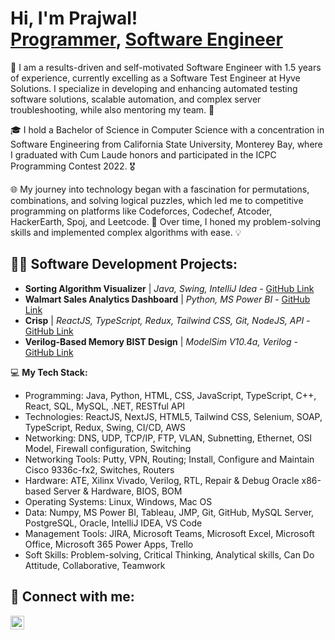 <h1>Hi, I'm Prajwal! <br/><a href="https://github.com/PrajwalPisal">Programmer</a>, <a href="https://www.linkedin.com/in/prajwalpisal/">Software Engineer</a></h1>

<p>🚀 I am a results-driven and self-motivated Software Engineer with 1.5 years of experience, currently excelling as a Software Test Engineer at Hyve Solutions. I specialize in developing and enhancing automated testing software solutions, scalable automation, and complex server troubleshooting, while also mentoring my team. 🌟</p>

<p>🎓 I hold a Bachelor of Science in Computer Science with a concentration in Software Engineering from California State University, Monterey Bay, where I graduated with Cum Laude honors and participated in the ICPC Programming Contest 2022. 🎖️</p>

<p>🌐 My journey into technology began with a fascination for permutations, combinations, and solving logical puzzles, which led me to competitive programming on platforms like Codeforces, Codechef, Atcoder, HackerEarth, Spoj, and Leetcode. 🧩 Over time, I honed my problem-solving skills and implemented complex algorithms with ease. 💡</p>

<h2>👨‍💻 Software Development Projects:</h2>

<ul>
  <li><b>Sorting Algorithm Visualizer</b> | <i>Java, Swing, IntelliJ Idea</i> - <a href="https://github.com/PrajwalPisal/Sorting-Algorithm-Visualizer">GitHub Link</a></li>
  <li><b>Walmart Sales Analytics Dashboard</b> | <i>Python, MS Power BI</i> - <a href="https://github.com/prajwalpisal">GitHub Link</a></li>
  <li><b>Crisp</b> | <i>ReactJS, TypeScript, Redux, Tailwind CSS, Git, NodeJS, API</i> - <a href="https://crisp.prajwalpisal.com/">GitHub Link</a></li>
  <li><b>Verilog-Based Memory BIST Design</b> | <i>ModelSim V10.4a, Verilog</i> - <a href="https://github.com/prajwalpisal">GitHub Link</a></li>
</ul>

<p>💻 <b>My Tech Stack:</b></p>
<ul>
  <li>Programming: Java, Python, HTML, CSS, JavaScript, TypeScript, C++, React, SQL, MySQL, .NET, RESTful API</li>
  <li>Technologies: ReactJS, NextJS, HTML5, Tailwind CSS, Selenium, SOAP, TypeScript, Redux, Swing, CI/CD, AWS</li>
  <li>Networking: DNS, UDP, TCP/IP, FTP, VLAN, Subnetting, Ethernet, OSI Model, Firewall configuration, Switching</li>
  <li>Networking Tools: Putty, VPN, Routing; Install, Configure and Maintain Cisco 9336c-fx2, Switches, Routers</li>
  <li>Hardware: ATE, Xilinx Vivado, Verilog, RTL, Repair & Debug Oracle x86-based Server & Hardware, BIOS, BOM</li>
  <li>Operating Systems: Linux, Windows, Mac OS</li>
  <li>Data: Numpy, MS Power BI, Tableau, JMP, Git, GitHub, MySQL Server, PostgreSQL, Oracle, IntelliJ IDEA, VS Code</li>
  <li>Management Tools: JIRA, Microsoft Teams, Microsoft Excel, Microsoft Office, Microsoft 365 Power Apps, Trello</li>
  <li>Soft Skills: Problem-solving, Critical Thinking, Analytical skills, Can Do Attitude, Collaborative, Teamwork</li>
</ul>

<h2>🤳 Connect with me:</h2>

<p>
  <a href="https://linkedin.com/in/prajwalpisal"><img align="left" alt="prajwalpisal | LinkedIn" width="22px" src="https://github.com/hussainweb/hussainweb/blob/main/icons/linkedin.png" /></a>
</p>

